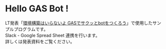 # Hello GAS Bot !

LT発表「[環境構築はいらないよ GASでサクッとbotをつくろう](https://www.slideshare.net/AyaSuzuki9/gasbot-83171149)」で使用したサンプルプログラムです。  
Slack - Google Spread Sheet 連携を行います。  
詳しくは発表資料をご覧ください。
